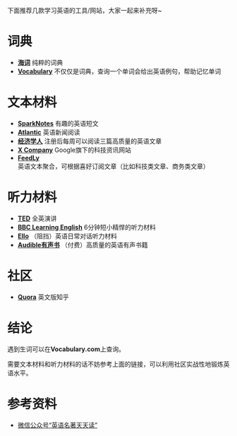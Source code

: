 下面推荐几款学习英语的工具/网站，大家一起来补充呀~

# 词典

- [**海词**](http://dict.cn/) 纯粹的词典
- [**Vocabulary**](https://www.vocabulary.com/) 不仅仅是词典，查询一个单词会给出英语例句，帮助记忆单词

# 文本材料

- [**SparkNotes**](http://www.sparknotes.com/) 有趣的英语短文
- [**Atlantic**](https://www.theatlantic.com/world/) 英语新闻阅读
- [**经济学人**](https://www.economist.com) 注册后每周可以阅读三篇高质量的英语文章
- [**X Company**](https://x.company/) Google旗下的科技资讯网站
- [**FeedLy**](https://feedly.com/) 英语文本聚合，可根据喜好订阅文章（比如科技类文章、商务类文章）

# 听力材料

- [**TED**](https://www.ted.com/) 全英演讲
- [**BBC Learning English**](http://www.bbc.co.uk/learningenglish/) 6分钟短小精悍的听力材料
- [**Ello**](http://www.elllo.org) （阻挡）英语日常对话听力材料
- [**Audible有声书**](http://www.audible.com/) （付费）高质量的英语有声书籍

# 社区

- [**Quora**](https://www.quora.com/) 英文版知乎

# 结论

遇到生词可以在**Vocabulary.com**上查询。

需要文本材料和听力材料的话不妨参考上面的链接，可以利用社区实战性地锻炼英语水平。

# 参考资料

- [微信公众号“英语名著天天读”](http://mp.weixin.qq.com/s?__biz=MjM5MDgzMDYyMA==&mid=2675744142&idx=3&sn=b0a283d45ff39d6e7dea67d5aaf27812&chksm=bc36e4fd8b416deb0b4554c8989d3122eb24d91ed257e6d943f8d0539ad9c54197bd3c304e74&mpshare=1&scene=1&srcid=0417eR1WHGME4uL6IsAN36CZ#rd)